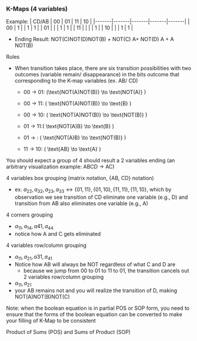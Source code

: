 ### K-Maps (4 variables)
Example:
| CD/AB | 00   | 01   | 11   | 10   |
|-------|-------|-------|-------|-------|
| 00    |   1    |       |   1    |   1    |
| 01    |       |       |   1    |   1    |
| 11    |       |       |       |    1   |
| 10    |       |       |   1    |    1   |

- Ending Result: NOT(C)NOT(D)NOT(B) + NOT(C) A+ NOT(D) A + A NOT(B)

Rules
- When transition takes place, there are six transition possibilities  with two outcomes (variable remain/ disappearance) in the bits outcome that corresponding to the K-map variables (ex. AB/ CD)
    - 00 $\to$ 01: (\text{NOT(A)NOT(B)} \to \text{NOT(A)} \)
    - 00 $\to$ 11: \( \text{NOT(A)NOT(B)} \to \text{B} \) 
    - 00 $\to$ 10: \( \text{NOT(A)NOT(B)} \to \text{NOT(B)} \)

    - 01 $\to$ 11:\( \text{NOT(A)B} \to \text{B} \)
    - 01 $\to$ : \( \text{NOT(A)B} \to \text{NOT(B)} \)

    - 11 $\to$ 10: \( \text{AB} \to \text{A} \)



You should expect a group of 4 should result a 2 variables ending (an arbitrary visualization example: ABCD $\to$ AC)

4 variables box grouping (matrix notation, {AB, CD} notation)
- ex. $a_{22}, a_{32}, a_{23}, a_{33} \leftrightarrow \{01,11\}, \{01,10\}, \{11,11\}, \{11,10\}$, which by observation we see 
 transition of CD eliminate one variable (e.g., D)  and transition from AB also eliminates one variable (e.g., A)

4 corners grouping
- $a_{11}, a_{14}, a{41}, a_{44}$
- notice how A and C gets eliminated

4 variables row/column grouping
- $a_{11}, a_{21}, a{31}, a_{41}$
- Notice how AB will always be NOT regardless of what C and D are
    - because we jump from 00 to 01 to 11 to 01, the transition cancels out
2 variables row/column grouping
- $a_{11}, a_{21}$
- your AB remains not and you will realize the transition of D, making  NOT(A)NOT(B)NOT(C)

Note: when the boolean equation is in partial POS or SOP form, you need to ensure that the forms of the boolean equation can be converted to make your filling of K-Map to be consistent

Product of Sums (POS) and Sums of Product (SOP)

